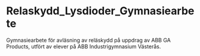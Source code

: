 # Relaskydd_Lysdioder_Gymnasiearbete
Gymnasiearbete för avläsning av reläskydd på uppdrag av ABB GA Products, utfört av elever på ABB Industrigymnasium Västerås.



